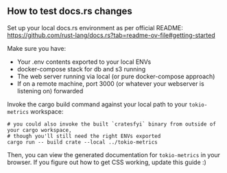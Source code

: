 ## How to test docs.rs changes

Set up your local docs.rs environment as per official README:  
https://github.com/rust-lang/docs.rs?tab=readme-ov-file#getting-started

Make sure you have:
- Your .env contents exported to your local ENVs
- docker-compose stack for db and s3 running
- The web server running via local (or pure docker-compose approach)
- If on a remote machine, port 3000 (or whatever your webserver is listening on) forwarded

Invoke the cargo build command against your local path to your `tokio-metrics` workspace:

```
# you could also invoke the built `cratesfyi` binary from outside of your cargo workspace,
# though you'll still need the right ENVs exported
cargo run -- build crate --local ../tokio-metrics
```

Then, you can view the generated documentation for `tokio-metrics` in your browser. If you figure
out how to get CSS working, update this guide :)
